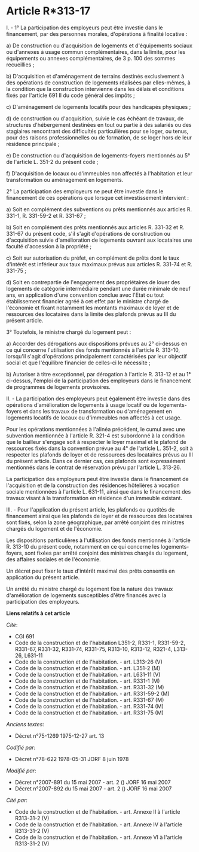 # Article R*313-17

I. - 1° La participation des employeurs peut être investie dans le financement, par des personnes morales, d'opérations à
finalité locative :

a) De construction ou d'acquisition de logements et d'équipements sociaux ou d'annexes à usage commun complémentaires, dans
la limite, pour les équipements ou annexes complémentaires, de 3 p. 100 des sommes recueillies ;

b) D'acquisition et d'aménagement de terrains destinés exclusivement à des opérations de construction de logements réalisées
par elles-mêmes, à la condition que la construction intervienne dans les délais et conditions fixés par l'article 691 II du
code général des impôts ;

c) D'aménagement de logements locatifs pour des handicapés physiques ;

d) de construction ou d'acquisition, suivie le cas échéant de travaux, de structures d'hébergement destinées en tout ou
partie à des salariés ou des stagiaires rencontrant des difficultés particulières pour se loger, ou tenus, pour des raisons
professionnelles ou de formation, de se loger hors de leur résidence principale ;

e) De construction ou d'acquisition de logements-foyers mentionnés au 5° de l'article L. 351-2 du présent code ;

f) D'acquisition de locaux ou d'immeubles non affectés à l'habitation et leur transformation ou aménagement en logements.

2° La participation des employeurs ne peut être investie dans le financement de ces opérations que lorsque cet investissement
intervient :

a) Soit en complément des subventions ou prêts mentionnés aux articles R. 331-1, R. 331-59-2 et R. 331-67 ;

b) Soit en complément des prêts mentionnés aux articles R. 331-32 et R. 331-67 du présent code, s'il s'agit d'opérations de
construction ou d'acquisition suivie d'amélioration de logements ouvrant aux locataires une faculté d'accession à la
propriété ;

c) Soit sur autorisation du préfet, en complément de prêts dont le taux d'intérêt est inférieur aux taux maximaux prévus aux
articles R. 331-74 et R. 331-75 ;

d) Soit en contrepartie de l'engagement des propriétaires de louer des logements de catégorie intermédiaire pendant une durée
minimale de neuf ans, en application d'une convention conclue avec l'Etat ou tout établissement financier agréé à cet effet
par le ministre chargé de l'économie et fixant notamment les montants maximaux de loyer et de ressources des locataires dans
la limite des plafonds prévus au III du présent article.

3° Toutefois, le ministre chargé du logement peut :

a) Accorder des dérogations aux dispositions prévues au 2° ci-dessus en ce qui concerne l'utilisation des fonds mentionnés à
l'article R. 313-10, lorsqu'il s'agit d'opérations principalement caractérisées par leur objectif social et que l'équilibre
financier de celles-ci le nécessite ;

b) Autoriser à titre exceptionnel, par dérogation à l'article R. 313-12 et au 1° ci-dessus, l'emploi de la participation des
employeurs dans le financement de programmes de logements provisoires.

II. - La participation des employeurs peut également être investie dans des opérations d'amélioration de logements à usage
locatif ou de logements-foyers et dans les travaux de transformation ou d'aménagement en logements locatifs de locaux ou
d'immeubles non affectés à cet usage.

Pour les opérations mentionnées à l'alinéa précédent, le cumul avec une subvention mentionnée à l'article R. 321-4 est
subordonné à la condition que le bailleur s'engage soit à respecter le loyer maximal et le plafond de ressources fixés dans
la convention prévue au 4° de l'article L. 351-2, soit à respecter les plafonds de loyer et de ressources des locataires
prévus au III du présent article. Dans ce dernier cas, ces plafonds sont expressément mentionnés dans le contrat de
réservation prévu par l'article L. 313-26.

La participation des employeurs peut être investie dans le financement de l'acquisition et de la construction des résidences
hôtelières à vocation sociale mentionnées à l'article L. 631-11, ainsi que dans le financement des travaux visant à la
transformation en résidence d'un immeuble existant.

III. - Pour l'application du présent article, les plafonds ou quotités de financement ainsi que les plafonds de loyer et de
ressources des locataires sont fixés, selon la zone géographique, par arrêté conjoint des ministres chargés du logement et de
l'économie.

Les dispositions particulières à l'utilisation des fonds mentionnés à l'article R. 313-10 du présent code, notamment en ce
qui concerne les logements-foyers, sont fixées par arrêté conjoint des ministres chargés du logement, des affaires sociales
et de l'économie.

Un décret peut fixer le taux d'intérêt maximal des prêts consentis en application du présent article.

Un arrêté du ministre chargé du logement fixe la nature des travaux d'amélioration de logements susceptibles d'être financés
avec la participation des employeurs.

**Liens relatifs à cet article**

_Cite_:

  - CGI 691
  - Code de la construction et de l'habitation L351-2, R331-1, R331-59-2, R331-67, R331-32, R331-74, R331-75, R313-10, R313-12, R321-4, L313-26, L631-11
  - Code de la construction et de l'habitation. - art. L313-26 (V)
  - Code de la construction et de l'habitation. - art. L351-2 (M)
  - Code de la construction et de l'habitation. - art. L631-11 (V)
  - Code de la construction et de l'habitation. - art. R331-1 (M)
  - Code de la construction et de l'habitation. - art. R331-32 (M)
  - Code de la construction et de l'habitation. - art. R331-59-2 (M)
  - Code de la construction et de l'habitation. - art. R331-67 (M)
  - Code de la construction et de l'habitation. - art. R331-74 (M)
  - Code de la construction et de l'habitation. - art. R331-75 (M)

_Anciens textes_:

  - Décret n°75-1269 1975-12-27 art. 13

_Codifié par_:

  - Décret n°78-622 1978-05-31 JORF 8 juin 1978

_Modifié par_:

  - Décret n°2007-891 du 15 mai 2007 - art. 2 () JORF 16 mai 2007
  - Décret n°2007-892 du 15 mai 2007 - art. 2 () JORF 16 mai 2007

_Cité par_:

  - Code de la construction et de l'habitation. - art. Annexe II à l'article R313-31-2 (V)
  - Code de la construction et de l'habitation. - art. Annexe IV à l'article R313-31-2 (V)
  - Code de la construction et de l'habitation. - art. Annexe VI à l'article R313-31-2 (V)

